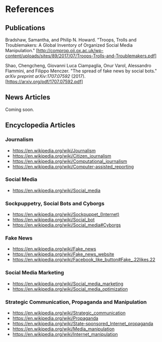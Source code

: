 # References

## Publications
Bradshaw, Samantha, and Philip N. Howard. "Troops, Trolls and Troublemakers: A Global Inventory of Organized Social Media Manipulation." [http://comprop.oii.ox.ac.uk/wp-content/uploads/sites/89/2017/07/Troops-Trolls-and-Troublemakers.pdf]

Shao, Chengcheng, Giovanni Luca Ciampaglia, Onur Varol, Alessandro Flammini, and Filippo Menczer. "The spread of fake news by social bots." _arXiv preprint arXiv:1707.07592_ (2017). [https://arxiv.org/pdf/1707.07592.pdf]

## News Articles
Coming soon.

## Encyclopedia Articles
### Journalism
- https://en.wikipedia.org/wiki/Journalism
- https://en.wikipedia.org/wiki/Citizen_journalism
- https://en.wikipedia.org/wiki/Computational_journalism
- https://en.wikipedia.org/wiki/Computer-assisted_reporting
### Social Media
- https://en.wikipedia.org/wiki/Social_media
### Sockpuppetry, Social Bots and Cyborgs
- https://en.wikipedia.org/wiki/Sockpuppet_(Internet)
- https://en.wikipedia.org/wiki/Social_bot
- https://en.wikipedia.org/wiki/Social_media#Cyborgs
### Fake News
- https://en.wikipedia.org/wiki/Fake_news
- https://en.wikipedia.org/wiki/Fake_news_website
- https://en.wikipedia.org/wiki/Facebook_like_button#Fake_.22likes.22
### Social Media Marketing
- https://en.wikipedia.org/wiki/Social_media_marketing
- https://en.wikipedia.org/wiki/Social_media_optimization
### Strategic Communication, Propaganda and Manipulation
- https://en.wikipedia.org/wiki/Strategic_communication
- https://en.wikipedia.org/wiki/Propaganda
- https://en.wikipedia.org/wiki/State-sponsored_Internet_propaganda
- https://en.wikipedia.org/wiki/Media_manipulation
- https://en.wikipedia.org/wiki/Internet_manipulation
